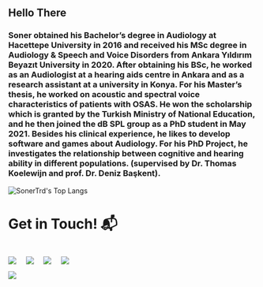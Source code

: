 ## Hello There
### Soner obtained his Bachelor’s degree in Audiology at Hacettepe University in 2016 and received his MSc degree in Audiology & Speech and Voice Disorders from Ankara Yıldırım Beyazıt University in 2020. After obtaining his BSc, he worked as an Audiologist at a hearing aids centre in Ankara and as a research assistant at a university in Konya. For his Master’s thesis, he worked on acoustic and spectral voice characteristics of patients with OSAS. He won the scholarship which is granted by the Turkish Ministry of National Education, and he then joined the dB SPL group as a PhD student in May 2021. Besides his clinical experience, he likes to develop software and games about Audiology. For his PhD Project, he investigates the relationship between cognitive and hearing ability in different populations. (supervised by Dr. Thomas Koelewijn and prof. Dr. Deniz Başkent).
![SonerTrd's Top Langs](https://github-readme-stats.vercel.app/api/top-langs/?username=SonerTrd&theme=tokyonight&layout=compact)
<h1>Get in Touch! 📬</h1>
<Br>
<a href="https://www.sonerturudu.com/" target="blank"><img align="center" src="https://img.shields.io/badge/Personal website-0077B5?style=for-the-badge&logo=&logoColor=red" /></a> &nbsp;&nbsp;&nbsp; <a href="https://www.linkedin.com/in/soner-t%C3%BCr%C3%BCd%C3%BC-579a10126" target="blank"><img align="center" src="https://img.shields.io/badge/Soner Türüdü-0077B5?style=for-the-badge&logo=linkedin&logoColor=white" /></a> &nbsp;&nbsp;&nbsp;  <a href="mailto:s.turudu@rug.nl" target="blank"><img align="center" src="https://img.shields.io/badge/s.turudu@rug.nl-D14836?style=for-the-badge&logo=gmail&logoColor=white" /></a>    &nbsp;&nbsp;&nbsp;       <a href="https://www.github.com/SonerTrd" target="blank"><img align="center" src="https://img.shields.io/badge/SonerTrd-100000?style=for-the-badge&logo=github&logoColor=white" /></a> 
</p>



![](https://camo.githubusercontent.com/992babdffd8c74a1502de375fbdf7e4d54773242/68747470733a2f2f6d656469612e67697068792e636f6d2f6d656469612f53576f536b4e36447854737a71494b4571762f67697068792e676966)

<!---
SonerTrd/SonerTrd is a ✨ special ✨ repository because its `README.md` (this file) appears on your GitHub profile.
You can click the Preview link to take a look at your changes.
--->
